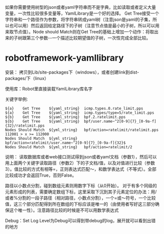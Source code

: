 如果你需要使用树型的json或者yaml字符串而不是字典，比如读取或者定义大量变量，一次性比较很多变量等，YamlLibrary是一个好的选择。 Get Tree接受一个字符串和一个路径作为参数，将字符串转成yaml树（注意json是yaml的子集，所以也可以用）然后返回给定路径下的子树（注意节点值是最小的子树，所以可以用来取节点值）。Node should Match则在Get Tree的基础上增加一个动作：将取出来的子树跟第三个参数--一个描述比较期望值的子树，一次性完成全部比较。

# robotframework-yamllibrary
安装：
拷贝到Lib/site-packages下（windows），或者创建link到dist-packages/下（linux）

使用库：Robot里直接装载YamlLibrary库名字

关键字举例:
```robotframework
${a}	Get Tree	${yaml_string}	icmp.types.0.rate_limit.pps
${a}	Get Tree	${yaml_string}	icmp.types/type=5/rate_limit.pps
${b}	Get Tree	${yaml_string}	bpf.2.ratelimit.pps
${b}	Get Tree	${yaml_string}	bpf/user.name~^2[0-9]{7}_[0-9a-f]{32}/ratelimit.pps
Nodes Should Match	${yml_string}	bpf/action=ratelimit/ratelimit.pps	112001 > x >= 112000
Nodes Should Match	${yml_string}	bpf/action=ratelimit/user.name~^2[0-9]{7}_[0-9a-f]{32}$
Nodes Should Match	${yml_string}	bpf/action=ratelimit/2
```

说明：
读取数据库或者web接口测试得到json或者yaml文档（参数1），然后可以用上面两个关键字读取路径（参数2）下的子文档/值，以及对值进行比较（参数3）。值比较的方式有相等=，正则表达式匹配～，和数学表达式（不等式）。全部比较成功才会返回True，否则False。

路径以小数点分割，碰到数组元素则用数字下标（从0开始）。
对于有多个同级的元素形成的列表，需要确定数组下标，这里采取下沉到其子元素定位的办法：用/或者%分割的一段子路径（相对路径，小数点分割），一个=或～符号，一个比较值，这三个部分匹配得到所在数组的下标应该是唯一的（由使用者写好这三部分确保这个唯一性）。注意路径比较的时候是不可以用数学表达式

Debug：Set Log Level为Debug可以得到带debug的log，展开就可以看到出错的地方
